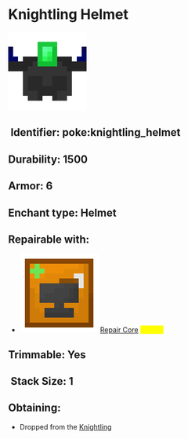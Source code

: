 # Knightling Helmet

![](https://github.com/ItsMePok/PFE/blob/wikiAssets/wikiMain/knightling_helmet.png?raw=true)

## <img src="https://minecraft.wiki/images/Name_Tag_JE2_BE2.png?cbdc1" alt="" data-size="line"> Identifier: **poke:knightling\_helmet**

## Durability: **1500**

## Armor: **6**

## Enchant type: **Helmet**

## Repairable with:

* <img src="https://github.com/ItsMePok/PFE/blob/wikiAssets/wikiMain/repair_core.png?raw=true" alt="Repair Core." data-size="line"> [Repair Core](../items/cores/repair-core.md) <mark style="color:yellow;">(100%)</mark>

## Trimmable: Yes

## <img src="https://minecraft.wiki/images/Light_Gray_Bundle_JE1_BE1.png?b552e" alt="" data-size="line"> Stack Size: 1

## Obtaining:

* Dropped from the [Knightling](https://github.com/ItsMePok/PFE/wiki/Knightling)
